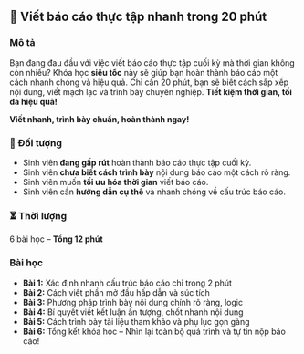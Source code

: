 ## 📌 Viết báo cáo thực tập nhanh trong 20 phút  

### Mô tả  
Bạn đang đau đầu với việc viết báo cáo thực tập cuối kỳ mà thời gian không còn nhiều? Khóa học **siêu tốc** này sẽ giúp bạn hoàn thành báo cáo một cách nhanh chóng và hiệu quả. Chỉ cần 20 phút, bạn sẽ biết cách sắp xếp nội dung, viết mạch lạc và trình bày chuyên nghiệp. **Tiết kiệm thời gian, tối đa hiệu quả!**  

**Viết nhanh, trình bày chuẩn, hoàn thành ngay!**  

### 🎯 Đối tượng  
- Sinh viên **đang gấp rút** hoàn thành báo cáo thực tập cuối kỳ.  
- Sinh viên **chưa biết cách trình bày** nội dung báo cáo một cách rõ ràng.  
- Sinh viên muốn **tối ưu hóa thời gian** viết báo cáo.  
- Sinh viên cần **hướng dẫn cụ thể** và nhanh chóng về cấu trúc báo cáo.  

### ⏳ Thời lượng  
6 bài học – **Tổng 12 phút**  

### Bài học  
- **Bài 1:** Xác định nhanh cấu trúc báo cáo chỉ trong 2 phút  
- **Bài 2:** Cách viết phần mở đầu hấp dẫn và súc tích  
- **Bài 3:** Phương pháp trình bày nội dung chính rõ ràng, logic  
- **Bài 4:** Bí quyết viết kết luận ấn tượng, chốt nhanh nội dung  
- **Bài 5:** Cách trình bày tài liệu tham khảo và phụ lục gọn gàng  
- **Bài 6:** Tổng kết khóa học – Nhìn lại toàn bộ quá trình và tự tin nộp báo cáo!